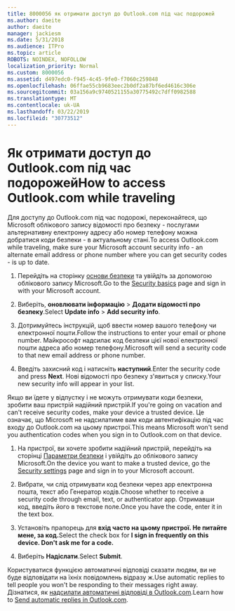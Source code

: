 ```yaml
---
title: 8000056 як отримати доступ до Outlook.com під час подорожей
ms.author: daeite
author: daeite
manager: jackiesm
ms.date: 5/31/2018
ms.audience: ITPro
ms.topic: article
ROBOTS: NOINDEX, NOFOLLOW
localization_priority: Normal
ms.custom: 8000056
ms.assetid: d497edc0-f945-4c45-9fe0-f7060c259848
ms.openlocfilehash: 06ffae55cb9683eec2b0df2a87bf6ed4616c306e
ms.sourcegitcommit: 03a156a9c9740521155a30775492c7dff0982588
ms.translationtype: MT
ms.contentlocale: uk-UA
ms.lasthandoff: 03/22/2019
ms.locfileid: "30773512"
---
```

# <a name="how-to-access-outlookcom-while-traveling"></a><span data-ttu-id="05767-102">Як отримати доступ до Outlook.com під час подорожей</span><span class="sxs-lookup"><span data-stu-id="05767-102">How to access Outlook.com while traveling</span></span>

<span data-ttu-id="05767-103">Для доступу до Outlook.com під час подорожі, переконайтеся, що Microsoft облікового запису відомості про безпеку - послугами альтернативну електронну адресу або номер телефону можна добратися коди безпеки - в актуальному стані.</span><span class="sxs-lookup"><span data-stu-id="05767-103">To access Outlook.com while traveling, make sure your Microsoft account security info - an alternate email address or phone number where you can get security codes - is up to date.</span></span>
  
1. <span data-ttu-id="05767-104">Перейдіть на сторінку [основи безпеки](https://go.microsoft.com/fwlink/p/?linkid=842325) та увійдіть за допомогою облікового запису Microsoft.</span><span class="sxs-lookup"><span data-stu-id="05767-104">Go to the [Security basics](https://go.microsoft.com/fwlink/p/?linkid=842325) page and sign in with your Microsoft account.</span></span> 
    
2. <span data-ttu-id="05767-105">Виберіть, **оновлювати інформацію** \> **Додати відомості про безпеку**.</span><span class="sxs-lookup"><span data-stu-id="05767-105">Select **Update info** \> **Add security info**.</span></span> 
    
3. <span data-ttu-id="05767-106">Дотримуйтесь інструкцій, щоб ввести номер вашого телефону чи електронної пошти.</span><span class="sxs-lookup"><span data-stu-id="05767-106">Follow the instructions to enter your email or phone number.</span></span> <span data-ttu-id="05767-107">Майкрософт надсилає код безпеки цієї нової електронної пошти адреса або номер телефону.</span><span class="sxs-lookup"><span data-stu-id="05767-107">Microsoft will send a security code to that new email address or phone number.</span></span>
    
4. <span data-ttu-id="05767-108">Введіть захисний код і натисніть **наступний**.</span><span class="sxs-lookup"><span data-stu-id="05767-108">Enter the security code and press **Next**.</span></span> <span data-ttu-id="05767-109">Нові відомості про безпеку з'явиться у списку.</span><span class="sxs-lookup"><span data-stu-id="05767-109">Your new security info will appear in your list.</span></span> 
    
<span data-ttu-id="05767-110">Якщо ви їдете у відпустку і не можуть отримувати коди безпеки, зробити ваш пристрій надійний пристрій.</span><span class="sxs-lookup"><span data-stu-id="05767-110">If you're going on vacation and can't receive security codes, make your device a trusted device.</span></span> <span data-ttu-id="05767-111">Це означає, що Microsoft не надсилатиме вам коди автентифікацію під час входу до Outlook.com на цьому пристрої.</span><span class="sxs-lookup"><span data-stu-id="05767-111">This means Microsoft won't send you authentication codes when you sign in to Outlook.com on that device.</span></span>
  
1. <span data-ttu-id="05767-112">На пристрої, ви хочете зробити надійний пристрій, перейдіть на сторінці [Параметри безпеки](https://go.microsoft.com/fwlink/p/?linkid=2002000&amp;clcid=0x409) і увійдіть до облікового запису Microsoft.</span><span class="sxs-lookup"><span data-stu-id="05767-112">On the device you want to make a trusted device, go the [Security settings](https://go.microsoft.com/fwlink/p/?linkid=2002000&amp;clcid=0x409) page and sign in to your Microsoft account.</span></span> 
    
2. <span data-ttu-id="05767-113">Вибрати, чи слід отримувати код безпеки через app електронна пошта, текст або Генератор кодів.</span><span class="sxs-lookup"><span data-stu-id="05767-113">Choose whether to receive a security code through email, text, or authenticator app.</span></span> <span data-ttu-id="05767-114">Отримавши код, введіть його в текстове поле.</span><span class="sxs-lookup"><span data-stu-id="05767-114">Once you have the code, enter it in the text box.</span></span>
    
3. <span data-ttu-id="05767-115">Установіть прапорець для **вхід часто на цьому пристрої. Не питайте мене, за код.**</span><span class="sxs-lookup"><span data-stu-id="05767-115">Select the check box for **I sign in frequently on this device. Don't ask me for a code.**</span></span>
    
4. <span data-ttu-id="05767-116">Виберіть **Надіслати**.</span><span class="sxs-lookup"><span data-stu-id="05767-116">Select **Submit**.</span></span> 
    
<span data-ttu-id="05767-117">Користуватися функцією автоматичні відповіді сказати людям, ви не буде відповідати на їхніх повідомлень відразу ж.</span><span class="sxs-lookup"><span data-stu-id="05767-117">Use automatic replies to tell people you won't be responding to their messages right away.</span></span> <span data-ttu-id="05767-118">Дізнатися, як [надсилати автоматичні відповіді в Outlook.com](https://go.microsoft.com/fwlink/p/?linkid=2002100&amp;clcid=0x409).</span><span class="sxs-lookup"><span data-stu-id="05767-118">Learn how to [Send automatic replies in Outlook.com](https://go.microsoft.com/fwlink/p/?linkid=2002100&amp;clcid=0x409).</span></span>
  

